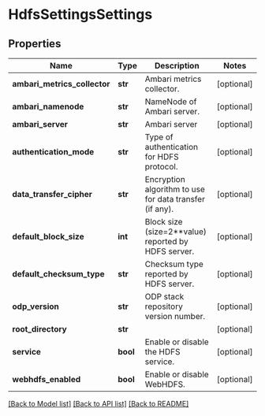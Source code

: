 # HdfsSettingsSettings

## Properties
Name | Type | Description | Notes
------------ | ------------- | ------------- | -------------
**ambari_metrics_collector** | **str** | Ambari metrics collector. | [optional] 
**ambari_namenode** | **str** | NameNode of Ambari server. | [optional] 
**ambari_server** | **str** | Ambari server | [optional] 
**authentication_mode** | **str** | Type of authentication for HDFS protocol. | [optional] 
**data_transfer_cipher** | **str** | Encryption algorithm to use for data transfer (if any). | [optional] 
**default_block_size** | **int** | Block size (size&#x3D;2**value) reported by HDFS server. | [optional] 
**default_checksum_type** | **str** | Checksum type reported by HDFS server. | [optional] 
**odp_version** | **str** | ODP stack repository version number. | [optional] 
**root_directory** | **str** |  | [optional] 
**service** | **bool** | Enable or disable the HDFS service. | [optional] 
**webhdfs_enabled** | **bool** | Enable or disable WebHDFS. | [optional] 

[[Back to Model list]](../README.md#documentation-for-models) [[Back to API list]](../README.md#documentation-for-api-endpoints) [[Back to README]](../README.md)


